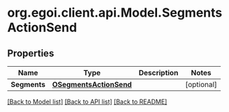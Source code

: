 # org.egoi.client.api.Model.SegmentsActionSend
## Properties

Name | Type | Description | Notes
------------ | ------------- | ------------- | -------------
**Segments** | [**OSegmentsActionSend**](OSegmentsActionSend.md) |  | [optional] 

[[Back to Model list]](../README.md#documentation-for-models) [[Back to API list]](../README.md#documentation-for-api-endpoints) [[Back to README]](../README.md)


